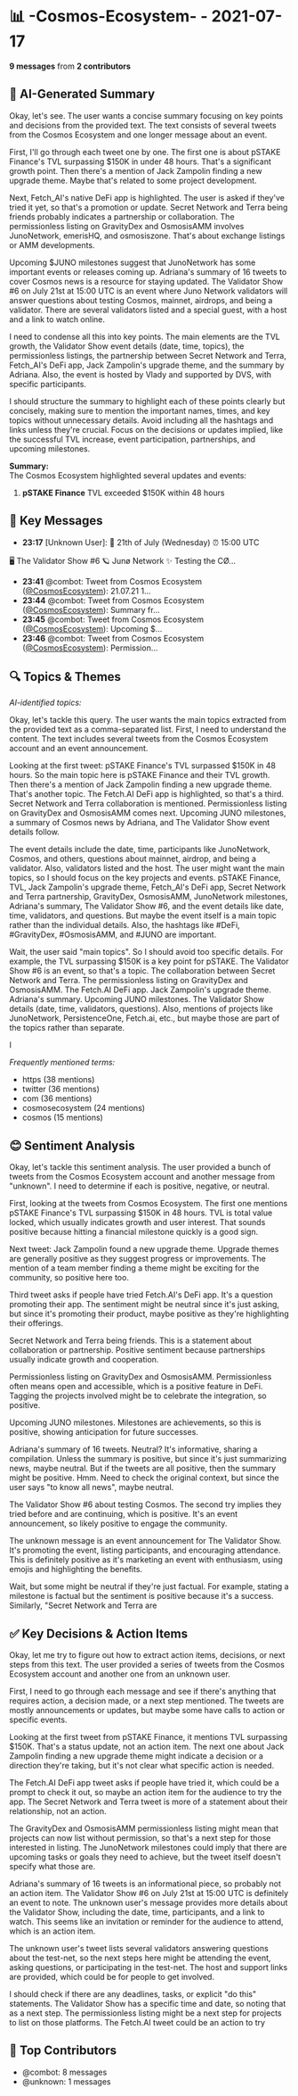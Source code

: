 # 📊 -Cosmos-Ecosystem- - 2021-07-17
**9 messages** from **2 contributors**

## 📝 AI-Generated Summary
<think>
Okay, let's see. The user wants a concise summary focusing on key points and decisions from the provided text. The text consists of several tweets from the Cosmos Ecosystem and one longer message about an event.

First, I'll go through each tweet one by one. The first one is about pSTAKE Finance's TVL surpassing $150K in under 48 hours. That's a significant growth point. Then there's a mention of Jack Zampolin finding a new upgrade theme. Maybe that's related to some project development.

Next, Fetch_AI's native DeFi app is highlighted. The user is asked if they've tried it yet, so that's a promotion or update. Secret Network and Terra being friends probably indicates a partnership or collaboration. The permissionless listing on GravityDex and OsmosisAMM involves JunoNetwork, emerisHQ, and osmosiszone. That's about exchange listings or AMM developments.

Upcoming $JUNO milestones suggest that JunoNetwork has some important events or releases coming up. Adriana's summary of 16 tweets to cover Cosmos news is a resource for staying updated. The Validator Show #6 on July 21st at 15:00 UTC is an event where Juno Network validators will answer questions about testing Cosmos, mainnet, airdrops, and being a validator. There are several validators listed and a special guest, with a host and a link to watch online.

I need to condense all this into key points. The main elements are the TVL growth, the Validator Show event details (date, time, topics), the permissionless listings, the partnership between Secret Network and Terra, Fetch_AI's DeFi app, Jack Zampolin's upgrade theme, and the summary by Adriana. Also, the event is hosted by Vlady and supported by DVS, with specific participants.

I should structure the summary to highlight each of these points clearly but concisely, making sure to mention the important names, times, and key topics without unnecessary details. Avoid including all the hashtags and links unless they're crucial. Focus on the decisions or updates implied, like the successful TVL increase, event participation, partnerships, and upcoming milestones.
</think>

**Summary:**  
The Cosmos Ecosystem highlighted several updates and events:  
1. **pSTAKE Finance** TVL exceeded $150K within 48 hours

## 💬 Key Messages
- **23:17** [Unknown User]: 📅 21th of July (Wednesday) 
⏰ 15:00 UTC

🖥 The Validator Show #6
🪐 Junø Network 
✨ Testing the CØ...
- **23:41** @combot: Tweet from Cosmos Ecosystem ([@CosmosEcosystem](https://twitter.com/CosmosEcosystem)):
21.07.21
1...
- **23:44** @combot: Tweet from Cosmos Ecosystem ([@CosmosEcosystem](https://twitter.com/CosmosEcosystem)):
Summary fr...
- **23:45** @combot: Tweet from Cosmos Ecosystem ([@CosmosEcosystem](https://twitter.com/CosmosEcosystem)):
Upcoming $...
- **23:46** @combot: Tweet from Cosmos Ecosystem ([@CosmosEcosystem](https://twitter.com/CosmosEcosystem)):
Permission...

## 🔍 Topics & Themes
*AI-identified topics:*
> <think>
Okay, let's tackle this query. The user wants the main topics extracted from the provided text as a comma-separated list. First, I need to understand the content. The text includes several tweets from the Cosmos Ecosystem account and an event announcement.

Looking at the first tweet: pSTAKE Finance's TVL surpassed $150K in 48 hours. So the main topic here is pSTAKE Finance and their TVL growth. Then there's a mention of Jack Zampolin finding a new upgrade theme. That's another topic. The Fetch.AI DeFi app is highlighted, so that's a third. Secret Network and Terra collaboration is mentioned. Permissionless listing on GravityDex and OsmosisAMM comes next. Upcoming JUNO milestones, a summary of Cosmos news by Adriana, and The Validator Show event details follow.

The event details include the date, time, participants like JunoNetwork, Cosmos, and others, questions about mainnet, airdrop, and being a validator. Also, validators listed and the host. The user might want the main topics, so I should focus on the key projects and events. pSTAKE Finance, TVL, Jack Zampolin's upgrade theme, Fetch_AI's DeFi app, Secret Network and Terra partnership, GravityDex, OsmosisAMM, JunoNetwork milestones, Adriana's summary, The Validator Show #6, and the event details like date, time, validators, and questions. But maybe the event itself is a main topic rather than the individual details. Also, the hashtags like #DeFi, #GravityDex, #OsmosisAMM, and #JUNO are important.

Wait, the user said "main topics". So I should avoid too specific details. For example, the TVL surpassing $150K is a key point for pSTAKE. The Validator Show #6 is an event, so that's a topic. The collaboration between Secret Network and Terra. The permissionless listing on GravityDex and OsmosisAMM. The Fetch.AI DeFi app. Jack Zampolin's upgrade theme. Adriana's summary. Upcoming JUNO milestones. The Validator Show details (date, time, validators, questions). Also, mentions of projects like JunoNetwork, PersistenceOne, Fetch.ai, etc., but maybe those are part of the topics rather than separate. 

I

*Frequently mentioned terms:*
- https (38 mentions)
- twitter (36 mentions)
- com (36 mentions)
- cosmosecosystem (24 mentions)
- cosmos (15 mentions)

## 😊 Sentiment Analysis
<think>
Okay, let's tackle this sentiment analysis. The user provided a bunch of tweets from the Cosmos Ecosystem account and another message from "unknown". I need to determine if each is positive, negative, or neutral.

First, looking at the tweets from Cosmos Ecosystem. The first one mentions pSTAKE Finance's TVL surpassing $150K in 48 hours. TVL is total value locked, which usually indicates growth and user interest. That sounds positive because hitting a financial milestone quickly is a good sign.

Next tweet: Jack Zampolin found a new upgrade theme. Upgrade themes are generally positive as they suggest progress or improvements. The mention of a team member finding a theme might be exciting for the community, so positive here too.

Third tweet asks if people have tried Fetch.AI's DeFi app. It's a question promoting their app. The sentiment might be neutral since it's just asking, but since it's promoting their product, maybe positive as they're highlighting their offerings.

Secret Network and Terra being friends. This is a statement about collaboration or partnership. Positive sentiment because partnerships usually indicate growth and cooperation.

Permissionless listing on GravityDex and OsmosisAMM. Permissionless often means open and accessible, which is a positive feature in DeFi. Tagging the projects involved might be to celebrate the integration, so positive.

Upcoming JUNO milestones. Milestones are achievements, so this is positive, showing anticipation for future successes.

Adriana's summary of 16 tweets. Neutral? It's informative, sharing a compilation. Unless the summary is positive, but since it's just summarizing news, maybe neutral. But if the tweets are all positive, then the summary might be positive. Hmm. Need to check the original context, but since the user says "to know all news", maybe neutral.

The Validator Show #6 about testing Cosmos. The second try implies they tried before and are continuing, which is positive. It's an event announcement, so likely positive to engage the community.

The unknown message is an event announcement for The Validator Show. It's promoting the event, listing participants, and encouraging attendance. This is definitely positive as it's marketing an event with enthusiasm, using emojis and highlighting the benefits.

Wait, but some might be neutral if they're just factual. For example, stating a milestone is factual but the sentiment is positive because it's a success. Similarly, "Secret Network and Terra are

## ✅ Key Decisions & Action Items
<think>
Okay, let me try to figure out how to extract action items, decisions, or next steps from this text. The user provided a series of tweets from the Cosmos Ecosystem account and another one from an unknown user. 

First, I need to go through each message and see if there's anything that requires action, a decision made, or a next step mentioned. The tweets are mostly announcements or updates, but maybe some have calls to action or specific events.

Looking at the first tweet from pSTAKE Finance, it mentions TVL surpassing $150K. That's a status update, not an action item. The next one about Jack Zampolin finding a new upgrade theme might indicate a decision or a direction they're taking, but it's not clear what specific action is needed. 

The Fetch.AI DeFi app tweet asks if people have tried it, which could be a prompt to check it out, so maybe an action item for the audience to try the app. The Secret Network and Terra tweet is more of a statement about their relationship, not an action.

The GravityDex and OsmosisAMM permissionless listing might mean that projects can now list without permission, so that's a next step for those interested in listing. The JunoNetwork milestones could imply that there are upcoming tasks or goals they need to achieve, but the tweet itself doesn't specify what those are. 

Adriana's summary of 16 tweets is an informational piece, so probably not an action item. The Validator Show #6 on July 21st at 15:00 UTC is definitely an event to note. The unknown user's message provides more details about the Validator Show, including the date, time, participants, and a link to watch. This seems like an invitation or reminder for the audience to attend, which is an action item. 

The unknown user's tweet lists several validators answering questions about the test-net, so the next steps here might be attending the event, asking questions, or participating in the test-net. The host and support links are provided, which could be for people to get involved. 

I should check if there are any deadlines, tasks, or explicit "do this" statements. The Validator Show has a specific time and date, so noting that as a next step. The permissionless listing might be a next step for projects to list on those platforms. The Fetch.AI tweet could be an action to try

## 👥 Top Contributors
- @combot: 8 messages
- @unknown: 1 messages